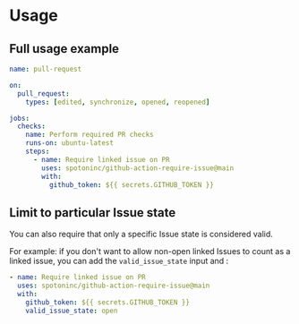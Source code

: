 # Usage

## Full usage example

```yaml
name: pull-request

on:
  pull_request:
    types: [edited, synchronize, opened, reopened]

jobs:
  checks:
    name: Perform required PR checks
    runs-on: ubuntu-latest
    steps:
      - name: Require linked issue on PR
        uses: spotoninc/github-action-require-issue@main
        with:
          github_token: ${{ secrets.GITHUB_TOKEN }}
```

## Limit to particular Issue state

You can also require that only a specific Issue state is considered valid.

For example: if you don't want to allow non-open linked Issues to count as a linked
issue, you can add the `valid_issue_state` input and :

```yaml
- name: Require linked issue on PR
  uses: spotoninc/github-action-require-issue@main
  with:
    github_token: ${{ secrets.GITHUB_TOKEN }}
    valid_issue_state: open
```
